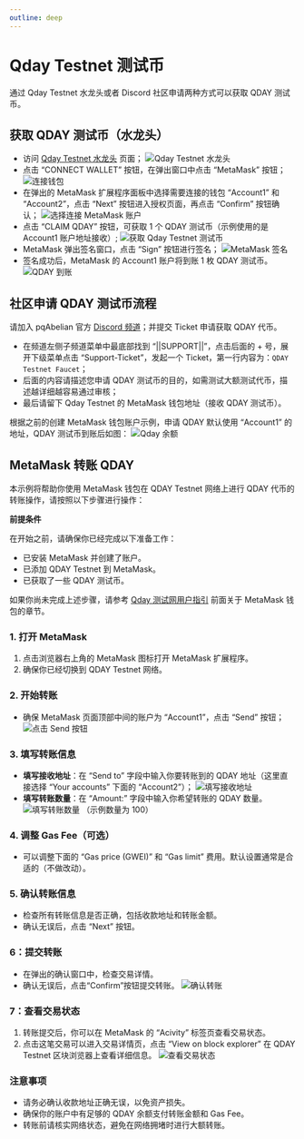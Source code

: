 ```yaml
---
outline: deep
---
```


# Qday Testnet 测试币

通过 Qday Testnet 水龙头或者 Discord 社区申请两种方式可以获取 QDAY 测试币。

## 获取 QDAY 测试币（水龙头）

- 访问 [Qday Testnet 水龙头](https://testnet-faucet.qday.info/) 页面；
  ![Qday Testnet 水龙头](/qday-testnet/qday-faucet/qday-faucet-page.png)
- 点击 “CONNECT WALLET” 按钮，在弹出窗口中点击 “MetaMask” 按钮；
  ![连接钱包](/qday-testnet/qday-faucet/connect-wallet.png)
- 在弹出的 MetaMask 扩展程序面板中选择需要连接的钱包 “Account1” 和 “Account2”，点击 “Next” 按钮进入授权页面，再点击 “Confirm” 按钮确认；
  ![选择连接 MetaMask 账户](/qday-testnet/qday-faucet/connect-metamask-accounts.png)
- 点击 “CLAIM QDAY” 按钮，可获取 1 个 QDAY 测试币（示例使用的是 Account1 账户地址接收）;
  ![获取 Qday Testnet 测试币](/qday-testnet/qday-faucet/claim-qday.png)
- MetaMask 弹出签名窗口，点击 “Sign” 按钮进行签名；
  ![MetaMask 签名](/qday-testnet/qday-faucet/metamask-sign.png)
- 签名成功后，MetaMask 的 Account1 账户将到账 1 枚 QDAY 测试币。
  ![QDAY 到账](/qday-testnet/qday-faucet/metamask-qday-balance.png)

## 社区申请 QDAY 测试币流程

请加入 pqAbelian 官方 [Discord 频道](https://discord.gg/Rrb33mC3Kc)；并提交 Ticket 申请获取 QDAY 代币。

- 在频道左侧子频道菜单中最底部找到 “||SUPPORT||”，点击后面的 + 号，展开下级菜单点击 “Support-Ticket”，发起一个 Ticket，第一行内容为：`QDAY Testnet Faucet`；
- 后面的内容请描述您申请 QDAY 测试币的目的，如需测试大额测试代币，描述越详细越容易通过审核；
- 最后请留下 Qday Testnet 的 MetaMask 钱包地址（接收 QDAY 测试币）。

根据之前的创建 MetaMask 钱包账户示例，申请 QDAY 默认使用 “Account1” 的地址，QDAY 测试币到账后如图：
![Qday 余额](/qday-testnet/qday-faucet/qday-balance.png)

## MetaMask 转账 QDAY

本示例将帮助你使用 MetaMask 钱包在 QDAY Testnet 网络上进行 QDAY 代币的转账操作，请按照以下步骤进行操作：

**前提条件**

在开始之前，请确保你已经完成以下准备工作：

- 已安装 MetaMask 并创建了账户。
- 已添加 QDAY Testnet 到 MetaMask。
- 已获取了一些 QDAY 测试币。

如果你尚未完成上述步骤，请参考 [Qday 测试网用户指引](/zh/guide/qday-testnet/metamask) 前面关于 MetaMask 钱包的章节。

### 1. 打开 MetaMask

1. 点击浏览器右上角的 MetaMask 图标打开 MetaMask 扩展程序。
2. 确保你已经切换到 QDAY Testnet 网络。

### 2. 开始转账

- 确保 MetaMask 页面顶部中间的账户为 “Account1”，点击 “Send” 按钮；
   ![点击 Send 按钮](/qday-testnet/qday-faucet/transaction-send-qday.png)

### 3. 填写转账信息

- **填写接收地址**：在 “Send to” 字段中输入你要转账到的 QDAY 地址（这里直接选择 “Your accounts” 下面的 “Account2”）；
  ![填写接收地址](/qday-testnet/qday-faucet/transaction-send-to.png)
- **填写转账数量**：在 “Amount:” 字段中输入你希望转账的 QDAY 数量。
  ![填写转账数量](/qday-testnet/qday-faucet/transaction-send-amount.png)
  （示例数量为 100）

### 4. 调整 Gas Fee（可选）

- 可以调整下面的 “Gas price (GWEI)” 和 “Gas limit” 费用。默认设置通常是合适的（不做改动）。

### 5. 确认转账信息

- 检查所有转账信息是否正确，包括收款地址和转账金额。
- 确认无误后，点击 “Next” 按钮。

### 6：提交转账

- 在弹出的确认窗口中，检查交易详情。
- 确认无误后，点击“Confirm”按钮提交转账。
  ![确认转账](/qday-testnet/qday-faucet/transaction-confirm.png)

### 7：查看交易状态

1. 转账提交后，你可以在 MetaMask 的 “Acivity” 标签页查看交易状态。
2. 点击这笔交易可以进入交易详情页，点击 “View on block explorer” 在 QDAY Testnet 区块浏览器上查看详细信息。
![查看交易状态](/qday-testnet/qday-faucet/transaction-status.png)

### 注意事项

- 请务必确认收款地址正确无误，以免资产损失。
- 确保你的账户中有足够的 QDAY 余额支付转账金额和 Gas Fee。
- 转账前请核实网络状态，避免在网络拥堵时进行大额转账。
